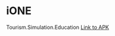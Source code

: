# iONE
Tourism.Simulation.Education
[Link to APK](https://drive.google.com/file/d/11NwPa7ZK6jJXGE-9pp96CychHLypNyyI/view?usp=drivesdk)
